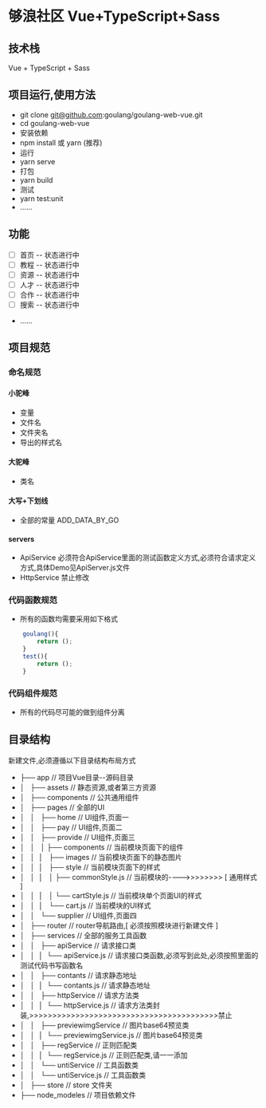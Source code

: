 # 够浪社区 Vue+TypeScript+Sass
## 技术栈
Vue + TypeScript + Sass
## 项目运行,使用方法
* git clone git@github.com:goulang/goulang-web-vue.git
* cd goulang-web-vue
* 安装依赖
* npm install  或 yarn (推荐)
* 运行
* yarn serve  
* 打包
* yarn build 
* 测试
* yarn test:unit
* ...... 
## 功能
- [ ] 首页 -- 状态进行中
- [ ] 教程 -- 状态进行中
- [ ] 资源 -- 状态进行中
- [ ] 人才 -- 状态进行中
- [ ] 合作 -- 状态进行中
- [ ] 搜索 -- 状态进行中
- ......
## 项目规范
### 命名规范
#### 小驼峰
* 变量
* 文件名
* 文件夹名
* 导出的样式名

#### 大驼峰
* 类名

#### 大写+下划线      
* 全部的常量      ADD_DATA_BY_GO

#### servers
* ApiService 必须符合ApiService里面的测试函数定义方式,必须符合请求定义方式,具体Demo见ApiServer.js文件
* HttpService 禁止修改

### 代码函数规范
* 所有的函数均需要采用如下格式
```javascript
    goulang(){
        return ();
    }
    test(){
        return ();
    }
```
### 代码组件规范
* 所有的代码尽可能的做到组件分离
## 目录结构
新建文件,必须遵循以下目录结构布局方式    
- ├── app                                        // 项目Vue目录--源码目录      
- │   ├── assets                                 // 静态资源,或者第三方资源         
- │   ├── components                             // 公共通用组件 
- │   ├── pages                                  // 全部的UI
- │   │   ├── home                               // UI组件,页面一 
- │   │   ├── pay                                // UI组件,页面二      
- │   │   ├── provide                            // UI组件,页面三
- │   │   │   ├── components                     // 当前模块页面下的组件
- │   │   │   ├── images                         // 当前模块页面下的静态图片
- │   │   │   ├── style                          // 当前模块页面下的样式
- │   │   │   │   ├── commonStyle.js             // 当前模块的---->>>>>>>> [ 通用样式 ]
- │   │   │   │   └── cartStyle.js               // 当前模块单个页面UI的样式 
- │   │   │   └── cart.js                        // 当前模块的UI样式
- │   │   └── supplier                           // UI组件,页面四          
- │   ├── router                                 // router导航路由,[ 必须按照模块进行新建文件 ]     
- │   ├── services                               // 全部的服务工具函数
- │   │   ├── apiService                         // 请求接口类
- │   │   │   └── apiService.js                  // 请求接口类函数,必须写到此处,必须按照里面的测试代码书写函数名     
- │   │   ├── contants                           // 请求静态地址
- │   │   │   └── contants.js                    // 请求静态地址        
- │   │   ├── httpService                        // 请求方法类
- │   │   │   └── httpService.js                 // 请求方法类封装,>>>>>>>>>>>>>>>>>>>>>>>>>>>>>>>>>>>>>>>>>禁止
- │   │   ├── previewimgService                  // 图片base64预览类
- │   │   │   └── previewimgService.js           // 图片base64预览类
- │   │   ├── regService                         // 正则匹配类
- │   │   │   └── regService.js                  // 正则匹配类,请一一添加
- │   │   └── untiService                        // 工具函数类
- │   │       └── untiService.js                 // 工具函数类    
- │   ├── store                                  // store 文件夹                 
- ├── node_modeles                               // 项目依赖文件
```


